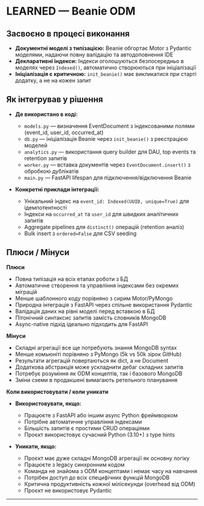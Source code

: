 # LEARNED — Beanie ODM

## Засвоєно в процесі виконання

- **Документні моделі з типізацією:** Beanie обгортає Motor з Pydantic моделями, надаючи повну валідацію та автодоповнення IDE
- **Декларативні індекси:** Індекси оголошуються безпосередньо в моделях через `Indexed()`, автоматично створюються при ініціалізації
- **Ініціалізація є критичною:** `init_beanie()` має викликатися при старті додатку, а не на кожен запит

## Як інтегрував у рішення

- **Де використано в коді:**
  - `models.py` — визначення EventDocument з індексованими полями (event_id, user_id, occurred_at)
  - `db.py` — ініціалізація Beanie через `init_beanie()` з реєстрацією моделей
  - `analytics.py` — використання query builder для DAU, top events та retention запитів
  - `worker.py` — вставка документів через `EventDocument.insert()` з обробкою дублікатів
  - `main.py` — FastAPI lifespan для підключення/відключення Beanie

- **Конкретні приклади інтеграції:**
  - Унікальний індекс на `event_id: Indexed(UUID, unique=True)` для ідемпотентності
  - Індекси на `occurred_at` та `user_id` для швидких аналітичних запитів
  - Aggregate pipelines для `distinct()` операцій (retention аналіз)
  - Bulk insert з `ordered=False` для CSV seeding

## Плюси / Мінуси

**Плюси**

- Повна типізація на всіх етапах роботи з БД
- Автоматичне створення та управління індексами без окремих міграцій
- Менше шаблонного коду порівняно з сирим Motor/PyMongo
- Природна інтеграція з FastAPI через спільне використання Pydantic
- Валідація даних на рівні моделі перед вставкою в БД
- Пітонічний синтаксис запитів замість словників MongoDB
- Async-native підхід ідеально підходить для FastAPI

**Мінуси**

- Складні агрегації все ще потребують знання MongoDB syntax
- Менше комьюніті порівняно з PyMongo (5k vs 50k зірок GitHub)
- Результати агрегацій повертаються як dict, а не Document
- Додаткова абстракція може ускладнити дебаг складних запитів
- Потребує розуміння як ODM концептів, так і базового MongoDB
- Зміни схеми в продакшені вимагають ретельного планування

**Коли використовувати / коли уникати**

- **Використовувати, якщо:**
  - Працюєте з FastAPI або іншим async Python фреймворком
  - Потрібне автоматичне управління індексами
  - Більшість запитів є простими CRUD операціями
  - Проєкт використовує сучасний Python (3.10+) з type hints

- **Уникати, якщо:**
  - Проєкт має дуже складні MongoDB агрегації як основну логіку
  - Працюєте з legacy синхронним кодом
  - Команда не знайома з ODM концептами і немає часу на навчання
  - Потрібен доступ до всіх специфічних функцій MongoDB
  - Критична продуктивність кожної мілісекунди (overhead від ODM)
  - Проєкт не використовує Pydantic

---

